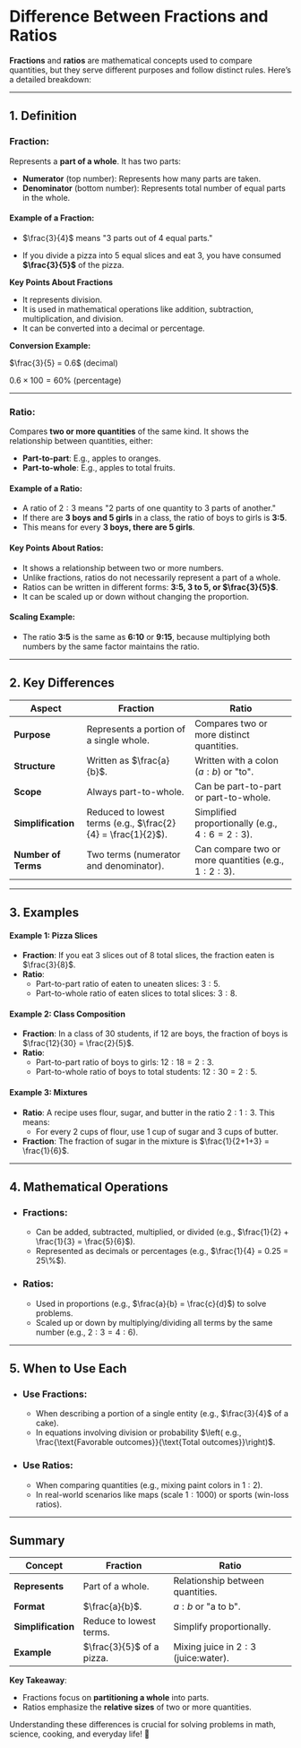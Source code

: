# **Difference Between Fractions and Ratios**

**Fractions** and **ratios** are mathematical concepts used to compare quantities, but they serve different purposes and follow distinct rules. Here’s a detailed breakdown:

---

## 1. **Definition**

### **Fraction**:

Represents a **part of a whole**. It has two parts:

- **Numerator** (top number): Represents how many parts are taken.
- **Denominator** (bottom number): Represents total number of equal parts in the whole.

#### **Example of a Fraction:**

- $\frac{3}{4}$ means "3 parts out of 4 equal parts."

- If you divide a pizza into 5 equal slices and eat 3, you have consumed **$\frac{3}{5}$** of the pizza.

**Key Points About Fractions**

- It represents division.
- It is used in mathematical operations like addition, subtraction, multiplication, and division.
- It can be converted into a decimal or percentage.

**Conversion Example:**

$\frac{3}{5} = 0.6$ (decimal)

$0.6 \times 100 = 60\%$ (percentage)

---

### **Ratio**:

Compares **two or more quantities** of the same kind. It shows the relationship between quantities, either:

- **Part-to-part**: E.g., apples to oranges.
- **Part-to-whole**: E.g., apples to total fruits.

#### **Example of a Ratio:**

- A ratio of $2:3$ means "2 parts of one quantity to 3 parts of another."
- If there are **3 boys and 5 girls** in a class, the ratio of boys to girls is **3:5**.
- This means for every **3 boys, there are 5 girls**.

#### **Key Points About Ratios:**

- It shows a relationship between two or more numbers.
- Unlike fractions, ratios do not necessarily represent a part of a whole.
- Ratios can be written in different forms: **3:5, 3 to 5, or $\frac{3}{5}$**.
- It can be scaled up or down without changing the proportion.

#### **Scaling Example:**

- The ratio **3:5** is the same as **6:10** or **9:15**, because multiplying both numbers by the same factor maintains the ratio.

---

## **2. Key Differences**

| **Aspect**          | **Fraction**                                                 | **Ratio**                                           |
| ------------------- | ------------------------------------------------------------ | --------------------------------------------------- |
| **Purpose**         | Represents a portion of a single whole.                      | Compares two or more distinct quantities.           |
| **Structure**       | Written as $\frac{a}{b}$.                                    | Written with a colon ($a:b$) or "to".               |
| **Scope**           | Always part-to-whole.                                        | Can be part-to-part or part-to-whole.               |
| **Simplification**  | Reduced to lowest terms (e.g., $\frac{2}{4} = \frac{1}{2}$). | Simplified proportionally (e.g., $4:6 = 2:3$).      |
| **Number of Terms** | Two terms (numerator and denominator).                       | Can compare two or more quantities (e.g., $1:2:3$). |

---

## **3. Examples**

#### **Example 1: Pizza Slices**

- **Fraction**: If you eat 3 slices out of 8 total slices, the fraction eaten is $\frac{3}{8}$.
- **Ratio**:
  - Part-to-part ratio of eaten to uneaten slices: $3:5$.
  - Part-to-whole ratio of eaten slices to total slices: $3:8$.

#### **Example 2: Class Composition**

- **Fraction**: In a class of 30 students, if 12 are boys, the fraction of boys is $\frac{12}{30} = \frac{2}{5}$.
- **Ratio**:
  - Part-to-part ratio of boys to girls: $12:18 = 2:3$.
  - Part-to-whole ratio of boys to total students: $12:30 = 2:5$.

#### **Example 3: Mixtures**

- **Ratio**: A recipe uses flour, sugar, and butter in the ratio $2:1:3$. This means:
  - For every 2 cups of flour, use 1 cup of sugar and 3 cups of butter.
- **Fraction**: The fraction of sugar in the mixture is $\frac{1}{2+1+3} = \frac{1}{6}$.

---

## **4. Mathematical Operations**

- ### **Fractions**:

  - Can be added, subtracted, multiplied, or divided (e.g., $\frac{1}{2} + \frac{1}{3} = \frac{5}{6}$).
  - Represented as decimals or percentages (e.g., $\frac{1}{4} = 0.25 = 25\%$).

- ### **Ratios**:
  - Used in proportions (e.g., $\frac{a}{b} = \frac{c}{d}$) to solve problems.
  - Scaled up or down by multiplying/dividing all terms by the same number (e.g., $2:3 = 4:6$).

---

## **5. When to Use Each**

- ### **Use Fractions**:

  - When describing a portion of a single entity (e.g., $\frac{3}{4}$ of a cake).
  - In equations involving division or probability $\left( e.g., \frac{\text{Favorable outcomes}}{\text{Total outcomes}}\right)$.

- ### **Use Ratios**:
  - When comparing quantities (e.g., mixing paint colors in $1:2$).
  - In real-world scenarios like maps (scale $1:1000$) or sports (win-loss ratios).

---

## **Summary**

| **Concept**        | **Fraction**              | **Ratio**                            |
| ------------------ | ------------------------- | ------------------------------------ |
| **Represents**     | Part of a whole.          | Relationship between quantities.     |
| **Format**         | $\frac{a}{b}$.            | $a:b$ or "a to b".                   |
| **Simplification** | Reduce to lowest terms.   | Simplify proportionally.             |
| **Example**        | $\frac{3}{5}$ of a pizza. | Mixing juice in $2:3$ (juice:water). |

**Key Takeaway**:

- Fractions focus on **partitioning a whole** into parts.
- Ratios emphasize the **relative sizes** of two or more quantities.

Understanding these differences is crucial for solving problems in math, science, cooking, and everyday life! 🧮
